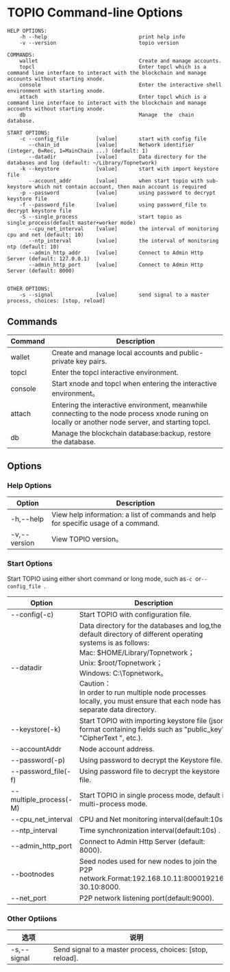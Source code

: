# TOPIO Command-line Options

```
HELP OPTIONS:
    -h --help                              print help info
    -v --version                           topio version

COMMANDS:
    wallet                                 Create and manage accounts.
    topcl                                  Enter topcl which is a command line interface to interact with the blockchain and manage accounts without starting xnode.
    console                                Enter the interactive shell environment with starting xnode.
    attach                                 Enter topcl which is a command line interface to interact with the blockchain and manage accounts without starting xnode.
    db                                     Manage  the  chain  database.

START OPTIONS:
    -c --config_file         [value]       start with config file
       --chain_id            [value]       Network identifier (integer, 0=Rec, 1=MainChain ...) (default: 1)
       --datadir             [value]       Data directory for the databases and log (default: ~/Library/Topnetwork)
    -k --keystore            [value]       start with import keystore file
       --account_addr        [value]       when start topio with sub-keystore which not contain account, then main account is required
    -p --password            [value]       using password to decrypt keystore file
    -f --password_file       [value]       using password_file to decrypt keystore file
    -S --single_process                    start topio as single_process(default master+worker mode)
       --cpu_net_interval    [value]       the interval of monitoring cpu and net (default: 10)
       --ntp_interval        [value]       the interval of monitoring ntp (default: 10)
       --admin_http_addr     [value]       Connect to Admin Http Server (default: 127.0.0.1)
       --admin_http_port     [value]       Connect to Admin Http Server (default: 8000)


OTHER OPTIONS:
    -s --signal              [value]       send signal to a master process, choices: [stop, reload]

```

## Commands

| Command | Description                                                  |
| ------- | ------------------------------------------------------------ |
| wallet  | Create and manage local accounts and public-private key pairs. |
| topcl   | Enter the topcl interactive environment.                     |
| console | Start xnode and topcl when entering the interactive environment。 |
| attach  | Entering the interactive environment, meanwhile connecting to the node process xnode runing on locally or another node server, and starting topcl. |
| db      | Manage the blockchain database:backup, restore the database. |

## Options

### Help Options

| Option       | Description                                                  |
| ------------ | ------------------------------------------------------------ |
| -h,--help    | View help information: a list of commands and help for specific usage of a command. |
| -v,--version | View TOPIO version。                                         |

### Start Options

Start TOPIO using either short command or long mode, such as`-c `or`--config_file `.

| Option                 | Description                                                  |
| ---------------------- | ------------------------------------------------------------ |
| --config(-c)           | Start TOPIO with configuration file.                         |
| --datadir              | Data directory for the databases and log,the default directory of different operating systems is as follows:<br/>Mac: $HOME/Library/Topnetwork；<br/>Unix: $root/Topnetwork；<br/>Windows: C:\Topnetwork。<br/>Caution：<br/>In order to run multiple node processes locally, you must ensure that each node has a separate data directory. |
| --keystore(-k)         | Start TOPIO with importing keystore file (json format containing fields such as "public_key", "CipherText ", etc.). |
| --accountAddr          | Node account address.                                        |
| --password(-p)         | Using password  to decrypt the Keystore file.                |
| --password_file(-f)    | Using password file to decrypt the keystore file.            |
| --multiple_process(-M) | Start TOPIO in single process mode, default is multi-process mode. |
| --cpu_net_interval     | CPU and Net monitoring interval(default:10s).                |
| --ntp_interval         | Time synchronization interval(default:10s) .                 |
| --admin_http_port      | Connect to Admin Http Server (default: 8000).                |
| --bootnodes            | Seed nodes used for new nodes to join the P2P network.Format:192.168.10.11:8000192168 30.10:8000. |
| --net_port             | P2P network listening port(default:9000).                    |

### Other Optiions

| 选项        | 说明                                                      |
| ----------- | --------------------------------------------------------- |
| -s,--signal | Send signal to a master process, choices: [stop, reload]. |